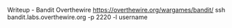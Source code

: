 Writeup - Bandit Overthewire
https://overthewire.org/wargames/bandit/
ssh bandit.labs.overthewire.org -p 2220 -l username
